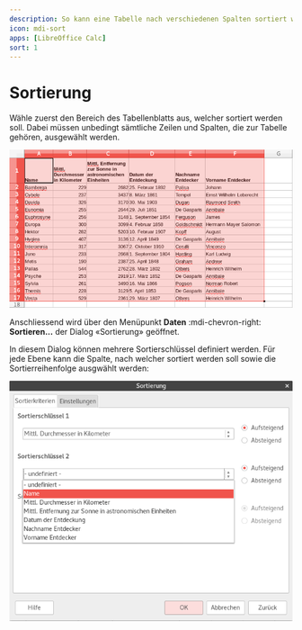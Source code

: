 ```yaml
---
description: So kann eine Tabelle nach verschiedenen Spalten sortiert werden.
icon: mdi-sort
apps: [LibreOffice Calc]
sort: 1
---
```


# Sortierung



Wähle zuerst den Bereich des Tabellenblatts aus, welcher sortiert werden soll. Dabei müssen unbedingt sämtliche Zeilen und Spalten, die zur Tabelle gehören, ausgewählt werden.

![](./images/select-table.lo.png)

Anschliessend wird über den Menüpunkt __Daten__ :mdi-chevron-right: __Sortieren...__ der Dialog «Sortierung» geöffnet.

In diesem Dialog können mehrere Sortierschlüssel definiert werden. Für jede Ebene kann die Spalte, nach welcher sortiert werden soll sowie die Sortierreihenfolge ausgwählt werden:

![](./images/sort-dialog.lo.png)
